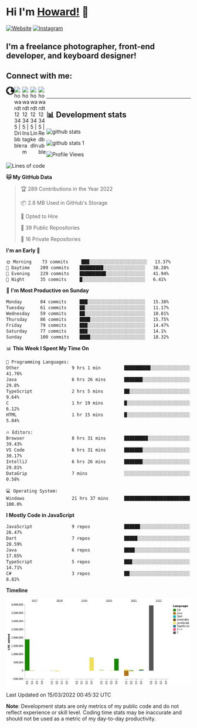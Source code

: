 # Hi I'm [Howard!][website] 👋

[![Website](https://img.shields.io/website?label=howardt12345.com&style=for-the-badge&url=https%3A%2F%2Fhowardt12345.com)](https://howardt12345.com)
[![Instagram](https://img.shields.io/badge/instagram-%23E4405F.svg?&style=for-the-badge&logo=instagram&logoColor=white)](https://instagram.com/howardt12345)

I'm a freelance photographer, front-end developer, and keyboard designer!
---

## Connect with me:

[<img align="left" alt="howardt12345.com" width="22px" src="https://raw.githubusercontent.com/iconic/open-iconic/master/svg/globe.svg" />][website]
[<img align="left" alt="howardt12345 | Dribbble" width="22px" src="https://cdn.jsdelivr.net/npm/simple-icons@v3/icons/dribbble.svg" />][dribbble]
[<img align="left" alt="howardt12345 | Instagram" width="22px" src="https://cdn.jsdelivr.net/npm/simple-icons@v3/icons/instagram.svg" />][instagram]
[<img align="left" alt="howardt12345 | LinkedIn" width="22px" src="https://cdn.jsdelivr.net/npm/simple-icons@v3/icons/linkedin.svg" />][linkedin]
[<img align="left" alt="howardt12345 | Redbubble" width="22px" src="https://cdn.jsdelivr.net/npm/simple-icons@v3/icons/redbubble.svg" />][redbubble]

<br />

---

## 📊 Development stats

![github stats](https://github-readme-stats.vercel.app/api?username=howardt12345&show_icons=true&hide_border=true&theme=dark&hide=contribs,issues)

![github stats 1](https://github-readme-stats.vercel.app/api/top-langs?username=howardt12345&langs_count=8&show_icons=true&hide_border=true&theme=dark&layout=compact)

<!--START_SECTION:waka-->
![Profile Views](http://img.shields.io/badge/Profile%20Views-62-blue)

![Lines of code](https://img.shields.io/badge/From%20Hello%20World%20I%27ve%20Written-7%20Million%20lines%20of%20code-blue)

**🐱 My GitHub Data** 

> 🏆 289 Contributions in the Year 2022
 > 
> 📦 2.8 MB Used in GitHub's Storage 
 > 
> 💼 Opted to Hire
 > 
> 📜 39 Public Repositories 
 > 
> 🔑 16 Private Repositories  
 > 
**I'm an Early 🐤** 

```text
🌞 Morning    73 commits     ███░░░░░░░░░░░░░░░░░░░░░░   13.37% 
🌆 Daytime    209 commits    █████████░░░░░░░░░░░░░░░░   38.28% 
🌃 Evening    229 commits    ██████████░░░░░░░░░░░░░░░   41.94% 
🌙 Night      35 commits     █░░░░░░░░░░░░░░░░░░░░░░░░   6.41%

```
📅 **I'm Most Productive on Sunday** 

```text
Monday       84 commits     ███░░░░░░░░░░░░░░░░░░░░░░   15.38% 
Tuesday      61 commits     ██░░░░░░░░░░░░░░░░░░░░░░░   11.17% 
Wednesday    59 commits     ██░░░░░░░░░░░░░░░░░░░░░░░   10.81% 
Thursday     86 commits     ████░░░░░░░░░░░░░░░░░░░░░   15.75% 
Friday       79 commits     ███░░░░░░░░░░░░░░░░░░░░░░   14.47% 
Saturday     77 commits     ███░░░░░░░░░░░░░░░░░░░░░░   14.1% 
Sunday       100 commits    ████░░░░░░░░░░░░░░░░░░░░░   18.32%

```


📊 **This Week I Spent My Time On** 

```text
💬 Programming Languages: 
Other                    9 hrs 1 min         ██████████░░░░░░░░░░░░░░░   41.76% 
Java                     6 hrs 26 mins       ███████░░░░░░░░░░░░░░░░░░   29.8% 
TypeScript               2 hrs 5 mins        ██░░░░░░░░░░░░░░░░░░░░░░░   9.64% 
C                        1 hr 19 mins        █░░░░░░░░░░░░░░░░░░░░░░░░   6.12% 
HTML                     1 hr 15 mins        █░░░░░░░░░░░░░░░░░░░░░░░░   5.84%

🔥 Editors: 
Browser                  8 hrs 31 mins       █████████░░░░░░░░░░░░░░░░   39.43% 
VS Code                  6 hrs 31 mins       ███████░░░░░░░░░░░░░░░░░░   30.17% 
IntelliJ                 6 hrs 26 mins       ███████░░░░░░░░░░░░░░░░░░   29.81% 
DataGrip                 7 mins              ░░░░░░░░░░░░░░░░░░░░░░░░░   0.58%

💻 Operating System: 
Windows                  21 hrs 37 mins      █████████████████████████   100.0%

```

**I Mostly Code in JavaScript** 

```text
JavaScript               9 repos             ██████░░░░░░░░░░░░░░░░░░░   26.47% 
Dart                     7 repos             █████░░░░░░░░░░░░░░░░░░░░   20.59% 
Java                     6 repos             ████░░░░░░░░░░░░░░░░░░░░░   17.65% 
TypeScript               5 repos             ███░░░░░░░░░░░░░░░░░░░░░░   14.71% 
C#                       3 repos             ██░░░░░░░░░░░░░░░░░░░░░░░   8.82%

```


**Timeline**

![Chart not found](https://raw.githubusercontent.com/howardt12345/howardt12345/master/charts/bar_graph.png) 


 Last Updated on 15/03/2022 00:45:32 UTC
<!--END_SECTION:waka-->

**Note**: Development stats are only metrics of my public code and do not reflect experience or skill level. Coding time stats may be inaccurate and should not be used as a metric of my day-to-day productivity.

[website]: https://howardt12345.com
[dribbble]: https://dribbble.com/howardt12345
[instagram]: https://instagram.com/howardt12345
[linkedin]: https://linkedin.com/in/howardt12345
[redbubble]: https://www.redbubble.com/people/howardt12345/
